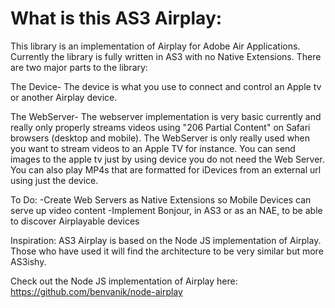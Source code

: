 What is this AS3 Airplay:
=========================
This library is an implementation of Airplay for Adobe Air Applications. Currently the library is fully written in AS3
with no Native Extensions. There are two major parts to the library:

The Device-
The device is what you use to connect and control an Apple tv or another Airplay device.

The WebServer-
The webserver implementation is very basic currently and really only properly streams videos using "206 Partial Content"
on Safari browsers (desktop and mobile). The WebServer is only really used when you want to stream videos to an Apple TV
for instance. You can send images to the apple tv just by using device you do not need the Web Server. You can also play
MP4s that are formatted for iDevices from an external url using just the device.



To Do:
-Create Web Servers as Native Extensions so Mobile Devices can serve up video content
-Implement Bonjour, in AS3 or as an NAE, to be able to discover Airplayable devices



Inspiration:
AS3 Airplay is based on the Node JS implementation of Airplay. Those who have
used it will find the architecture to be very similar but more AS3ishy.
 
Check out the Node JS implementation of Airplay here:
https://github.com/benvanik/node-airplay

